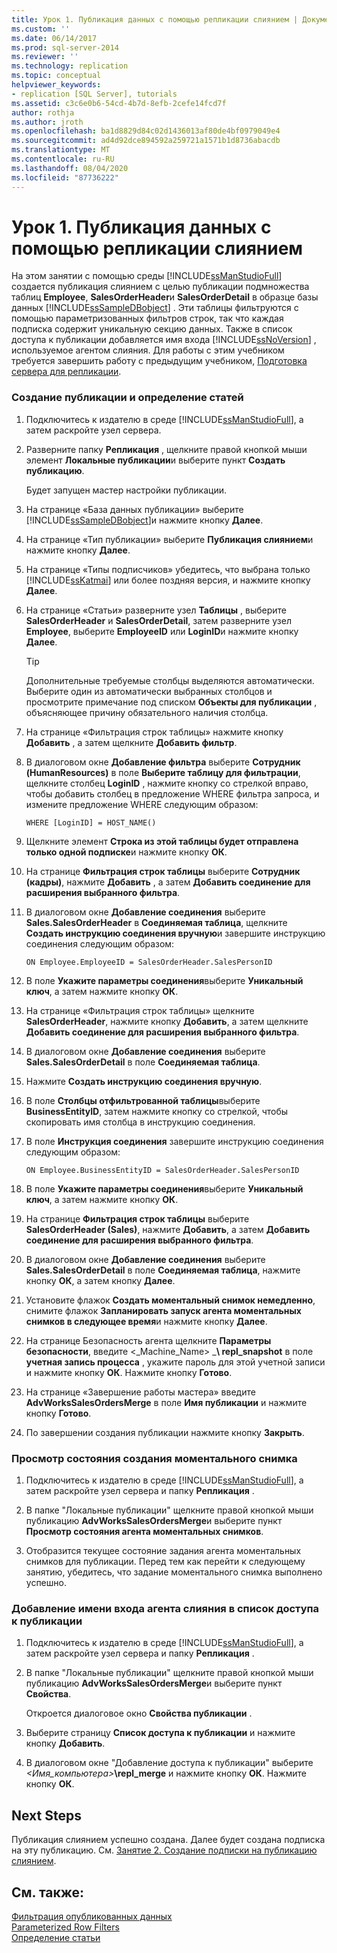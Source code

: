 ```yaml
---
title: Урок 1. Публикация данных с помощью репликации слиянием | Документация Майкрософт
ms.custom: ''
ms.date: 06/14/2017
ms.prod: sql-server-2014
ms.reviewer: ''
ms.technology: replication
ms.topic: conceptual
helpviewer_keywords:
- replication [SQL Server], tutorials
ms.assetid: c3c6e0b6-54cd-4b7d-8efb-2cefe14fcd7f
author: rothja
ms.author: jroth
ms.openlocfilehash: ba1d8829d84c02d1436013af80de4bf0979049e4
ms.sourcegitcommit: ad4d92dce894592a259721a1571b1d8736abacdb
ms.translationtype: MT
ms.contentlocale: ru-RU
ms.lasthandoff: 08/04/2020
ms.locfileid: "87736222"
---
```

# <a name="lesson-1-publishing-data-using-merge-replication"></a>Урок 1. Публикация данных с помощью репликации слиянием
  На этом занятии с помощью среды [!INCLUDE[ssManStudioFull](../../includes/ssmanstudiofull-md.md)] создается публикация слиянием с целью публикации подмножества таблиц **Employee**, **SalesOrderHeader**и **SalesOrderDetail** в образце базы данных [!INCLUDE[ssSampleDBobject](../../includes/sssampledbobject-md.md)] . Эти таблицы фильтруются с помощью параметризованных фильтров строк, так что каждая подписка содержит уникальную секцию данных. Также в список доступа к публикации добавляется имя входа [!INCLUDE[ssNoVersion](../../includes/ssnoversion-md.md)] , используемое агентом слияния. Для работы с этим учебником требуется завершить работу с предыдущим учебником, [Подготовка сервера для репликации](tutorial-preparing-the-server-for-replication.md).  
  
### <a name="to-create-a-publication-and-define-articles"></a>Создание публикации и определение статей  
  
1.  Подключитесь к издателю в среде [!INCLUDE[ssManStudioFull](../../includes/ssmanstudiofull-md.md)], а затем раскройте узел сервера.  
  
2.  Разверните папку **Репликация** , щелкните правой кнопкой мыши элемент **Локальные публикации**и выберите пункт **Создать публикацию**.  
  
     Будет запущен мастер настройки публикации.  
  
3.  На странице «База данных публикации» выберите [!INCLUDE[ssSampleDBobject](../../includes/sssampledbobject-md.md)]и нажмите кнопку **Далее**.  
  
4.  На странице «Тип публикации» выберите **Публикация слиянием**и нажмите кнопку **Далее**.  
  
5.  На странице «Типы подписчиков» убедитесь, что выбрана только [!INCLUDE[ssKatmai](../../includes/sskatmai-md.md)] или более поздняя версия, и нажмите кнопку **Далее**.  
  
6.  На странице «Статьи» разверните узел **Таблицы** , выберите **SalesOrderHeader** и **SalesOrderDetail**, затем разверните узел **Employee**, выберите **EmployeeID** или **LoginID**и нажмите кнопку **Далее**.  
  
    > [!TIP]  
    >  Дополнительные требуемые столбцы выделяются автоматически. Выберите один из автоматически выбранных столбцов и просмотрите примечание под списком **Объекты для публикации** , объясняющее причину обязательного наличия столбца.  
  
7.  На странице «Фильтрация строк таблицы» нажмите кнопку **Добавить** , а затем щелкните **Добавить фильтр**.  
  
8.  В диалоговом окне **Добавление фильтра** выберите **Сотрудник (HumanResources)** в поле **Выберите таблицу для фильтрации**, щелкните столбец **LoginID** , нажмите кнопку со стрелкой вправо, чтобы добавить столбец в предложение WHERE фильтра запроса, и измените предложение WHERE следующим образом:  
  
    ```  
    WHERE [LoginID] = HOST_NAME()  
    ```  
  
9. Щелкните элемент **Строка из этой таблицы будет отправлена только одной подписке**и нажмите кнопку **ОК**.  
  
10. На странице **Фильтрация строк таблицы** выберите **Сотрудник (кадры)**, нажмите **Добавить** , а затем **Добавить соединение для расширения выбранного фильтра**.  
  
11. В диалоговом окне **Добавление соединения** выберите **Sales.SalesOrderHeader** в **Соединяемая таблица**, щелкните **Создать инструкцию соединения вручную**и завершите инструкцию соединения следующим образом:  
  
    ```  
    ON Employee.EmployeeID = SalesOrderHeader.SalesPersonID  
    ```  
  
12. В поле **Укажите параметры соединения**выберите **Уникальный ключ**, а затем нажмите кнопку **ОК**.  
  
13. На странице «Фильтрация строк таблицы» щелкните **SalesOrderHeader**, нажмите кнопку **Добавить**, а затем щелкните **Добавить соединение для расширения выбранного фильтра**.  
  
14. В диалоговом окне **Добавление соединения** выберите **Sales.SalesOrderDetail** в поле **Соединяемая таблица**.  
  
15. Нажмите **Создать инструкцию соединения вручную**.  
  
16. В поле **Столбцы отфильтрованной таблицы**выберите **BusinessEntityID**, затем нажмите кнопку со стрелкой, чтобы скопировать имя столбца в инструкцию соединения.  
  
17. В поле **Инструкция соединения** завершите инструкцию соединения следующим образом:  
  
    ```  
    ON Employee.BusinessEntityID = SalesOrderHeader.SalesPersonID  
    ```  
  
18. В поле **Укажите параметры соединения**выберите **Уникальный ключ**, а затем нажмите кнопку **ОК**.  
  
19. На странице **Фильтрация строк таблицы** выберите **SalesOrderHeader (Sales)**, нажмите **Добавить**, а затем **Добавить соединение для расширения выбранного фильтра**.  
  
20. В диалоговом окне **Добавление соединения** выберите **Sales.SalesOrderDetail** в поле **Соединяемая таблица**, нажмите кнопку **ОК**, а затем кнопку **Далее**.  
  
21. Установите флажок **Создать моментальный снимок немедленно**, снимите флажок **Запланировать запуск агента моментальных снимков в следующее время**и нажмите кнопку **Далее**.  
  
22. На странице Безопасность агента щелкните **Параметры безопасности**, введите \<_Machine_Name> _**\ repl_snapshot** в поле **учетная запись процесса** , укажите пароль для этой учетной записи и нажмите кнопку **ОК**. Нажмите кнопку **Готово**.  
  
23. На странице «Завершение работы мастера» введите **AdvWorksSalesOrdersMerge** в поле **Имя публикации** и нажмите кнопку **Готово**.  
  
24. По завершении создания публикации нажмите кнопку **Закрыть**.  
  
### <a name="to-view-the-status-of-snapshot-generation"></a>Просмотр состояния создания моментального снимка  
  
1.  Подключитесь к издателю в среде [!INCLUDE[ssManStudioFull](../../includes/ssmanstudiofull-md.md)], а затем раскройте узел сервера и папку **Репликация** .  
  
2.  В папке "Локальные публикации" щелкните правой кнопкой мыши публикацию **AdvWorksSalesOrdersMerge**и выберите пункт **Просмотр состояния агента моментальных снимков**.  
  
3.  Отобразится текущее состояние задания агента моментальных снимков для публикации. Перед тем как перейти к следующему занятию, убедитесь, что задание моментального снимка выполнено успешно.  
  
### <a name="to-add-the-merge-agent-login-to-the-pal"></a>Добавление имени входа агента слияния в список доступа к публикации  
  
1.  Подключитесь к издателю в среде [!INCLUDE[ssManStudioFull](../../includes/ssmanstudiofull-md.md)], а затем раскройте узел сервера и папку **Репликация** .  
  
2.  В папке "Локальные публикации" щелкните правой кнопкой мыши публикацию **AdvWorksSalesOrdersMerge**и выберите пункт **Свойства**.  
  
     Откроется диалоговое окно **Свойства публикации** .  
  
3.  Выберите страницу **Список доступа к публикации** и нажмите кнопку **Добавить**.  
  
4.  В диалоговом окне "Добавление доступа к публикации" выберите _<Имя_компьютера>_**\repl_merge** и нажмите кнопку **ОК**. Нажмите кнопку **ОК**.  
  
## <a name="next-steps"></a>Next Steps  
 Публикация слиянием успешно создана. Далее будет создана подписка на эту публикацию. См. [Занятие 2. Создание подписки на публикацию слиянием](lesson-2-creating-a-subscription-to-the-merge-publication.md).  
  
## <a name="see-also"></a>См. также:  
 [Фильтрация опубликованных данных](publish/filter-published-data.md)   
 [Parameterized Row Filters](merge/parameterized-filters-parameterized-row-filters.md)   
 [Определение статьи](publish/define-an-article.md)  
  
  
